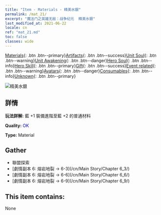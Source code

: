 ```yaml
---
title: "Item - Materials - 精美水銀"
permalink: /mat_21/
excerpt: "魔法门之英雄无敌：战争纪元  精美水銀"
last_modified_at: 2021-06-22
locale: cn
ref: "mat_21.md"
toc: false
classes: wide
---
```

 [Materials](/ItemsCN/){: .btn .btn--primary}[Artifacts](/ItemsCN/Artifacts/){: .btn .btn--success}[Unit Soul](/ItemsCN/UnitSoul/){: .btn .btn--warning}[Unit Awakening](/ItemsCN/UnitAwakening/){: .btn .btn--danger}[Hero Soul](/ItemsCN/HeroSoul/){: .btn .btn--info}[Hero Skill](/ItemsCN/HeroSkill/){: .btn .btn--primary}[Gift](/ItemsCN/Gift/){: .btn .btn--success}[Event related](/ItemsCN/Events/){: .btn .btn--warning}[Avatars](/ItemsCN/Avatars/){: .btn .btn--danger}[Consumables](/ItemsCN/Consumables/){: .btn .btn--info}[Unknown](/ItemsCN/Unknown/){: .btn .btn--primary}

 ![精美水銀](/images/t/i_cailiao_shuiyin1.png)

## 詳情
 **玩法詳解:** 藍 +1 裝備進階至藍 +2 的普通材料

 **Quality:** <span style="color: #0000CD">OK</span>

 **Type:** Material

## Gather

*    聯盟探索 
*    [劇情副本 6: 熔岩地裂 -> 6-3](/cn/Main Story/Chapter 6_3/) 
*    [劇情副本 6: 熔岩地裂 -> 6-6](/cn/Main Story/Chapter 6_6/) 
*    [劇情副本 6: 熔岩地裂 -> 6-9](/cn/Main Story/Chapter 6_9/) 

## This item contains:

  None

